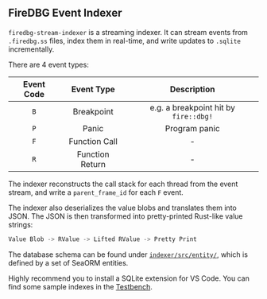 ## FireDBG Event Indexer

`firedbg-stream-indexer` is a streaming indexer. It can stream events from `.firedbg.ss` files, index them in real-time, and write updates to `.sqlite` incrementally.

There are 4 event types:

| Event Code | Event Type | Description |
|:----------:|:----:|:-----------:|
| `B` | Breakpoint | e.g. a breakpoint hit by `fire::dbg!`
| `P` | Panic | Program panic |
| `F` | Function Call | - |
| `R` | Function Return | - |

The indexer reconstructs the call stack for each thread from the event stream, and write a `parent_frame_id` for each `F` event.

The indexer also deserializes the value blobs and translates them into JSON. The JSON is then transformed into pretty-printed Rust-like value strings:

```rust
Value Blob -> RValue -> Lifted RValue -> Pretty Print
```

The database schema can be found under [`indexer/src/entity/`](https://github.com/SeaQL/FireDBG.for.Rust/tree/main/indexer/src/entity/), which is defined by a set of SeaORM entities.

Highly recommend you to install a SQLite extension for VS Code. You can find some sample indexes in the [Testbench](https://github.com/SeaQL/FireDBG.Rust.Testbench).
